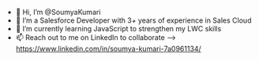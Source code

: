 - 👋 Hi, I’m @SoumyaKumari
- 👀 I’m a Salesforce Developer with 3+ years of experience in Sales Cloud
- 🌱 I’m currently learning JavaScript to strengthen my LWC skills
- 📫 Reach out to me on LinkedIn to collaborate --> https://www.linkedin.com/in/soumya-kumari-7a0961134/

<!---
SoumyaKumari/SoumyaKumari is a ✨ special ✨ repository because its `README.md` (this file) appears on your GitHub profile.
You can click the Preview link to take a look at your changes.
--->
